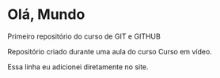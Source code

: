 # Olá, Mundo
 Primeiro repositório do curso de GIT e GITHUB

Repositório criado durante uma aula do curso Curso em vídeo.

Essa linha eu adicionei diretamente no site.
